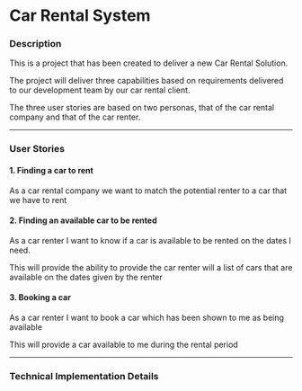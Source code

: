 # Car Rental System

### Description

This is a project that has been created to deliver a new Car Rental Solution.

The project will deliver three capabilities based on requirements delivered to our development team by our car rental client.

The three user stories are based on two personas, that of the car rental company and that of the car renter.

***

### User Stories

#### 1. Finding a car to rent

As a car rental company we want to match the potential renter to a car that we have to rent

#### 2. Finding an available car to be rented

As a car renter I want to know if a car is available to be rented on the dates I need.

This will provide the ability to provide the car renter will a list of cars that are available on the dates given by the renter

#### 3. Booking a car

As a car renter I want to book a car which has been shown to me as being available

This will provide a car available to me during the rental period

***

### Technical Implementation Details